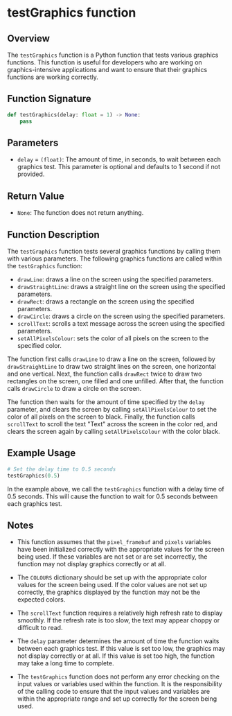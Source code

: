 # testGraphics function

## Overview

The `testGraphics` function is a Python function that tests various graphics functions. This function is useful for developers who are working on graphics-intensive applications and want to ensure that their graphics functions are working correctly.

## Function Signature

```py
def testGraphics(delay: float = 1) -> None:
    pass
```

## Parameters

- `delay` = `(float)`: The amount of time, in seconds, to wait between each graphics test. This parameter is optional and defaults to 1 second if not provided.

## Return Value

- `None`: The function does not return anything.

## Function Description

The `testGraphics` function tests several graphics functions by calling them with various parameters. The following graphics functions are called within the `testGraphics` function:

- `drawLine`: draws a line on the screen using the specified parameters.
- `drawStraightLine`: draws a straight line on the screen using the specified parameters.
- `drawRect`: draws a rectangle on the screen using the specified parameters.
- `drawCircle`: draws a circle on the screen using the specified parameters.
- `scrollText`: scrolls a text message across the screen using the specified parameters.
- `setAllPixelsColour`: sets the color of all pixels on the screen to the specified color.

The function first calls `drawLine` to draw a line on the screen, followed by `drawStraightLine` to draw two straight lines on the screen, one horizontal and one vertical. Next, the function calls `drawRect` twice to draw two rectangles on the screen, one filled and one unfilled. After that, the function calls `drawCircle` to draw a circle on the screen.

The function then waits for the amount of time specified by the `delay` parameter, and clears the screen by calling `setAllPixelsColour` to set the color of all pixels on the screen to black. Finally, the function calls `scrollText` to scroll the text "Text" across the screen in the color red, and clears the screen again by calling `setAllPixelsColour` with the color black.

## Example Usage

```py
# Set the delay time to 0.5 seconds
testGraphics(0.5)
```

In the example above, we call the `testGraphics` function with a delay time of 0.5 seconds. This will cause the function to wait for 0.5 seconds between each graphics test.

## Notes

- This function assumes that the `pixel_framebuf` and `pixels` variables have been initialized correctly with the appropriate values for the screen being used. If these variables are not set or are set incorrectly, the function may not display graphics correctly or at all.

- The `COLOURS` dictionary should be set up with the appropriate color values for the screen being used. If the color values are not set up correctly, the graphics displayed by the function may not be the expected colors.

- The `scrollText` function requires a relatively high refresh rate to display smoothly. If the refresh rate is too slow, the text may appear choppy or difficult to read.

- The `delay` parameter determines the amount of time the function waits between each graphics test. If this value is set too low, the graphics may not display correctly or at all. If this value is set too high, the function may take a long time to complete.

- The `testGraphics` function does not perform any error checking on the input values or variables used within the function. It is the responsibility of the calling code to ensure that the input values and variables are within the appropriate range and set up correctly for the screen being used.
